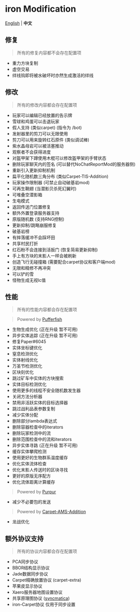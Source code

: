 iron Modification
===========

[English](https://github.com/ironMC/iron/blob/master/docs/MODIFICATION.md) | **中文**

## 修复

> 所有的修复内容都不会存在配置项

- 重力方块复制
- 虚空交易
- 绊线钩即将被水破坏时亦然生成激活的绊线

## 修改

> 所有的修改内容都会存在配置项

- 玩家可以编辑已经放置的告示牌
- 雪球和鸡蛋可以击退玩家
- 假人支持 (类似carpet) (指令为 /bot)
- 发射器里的剪刀可以无限使用
- 剪刀可以用来旋转红石原件 (类似调试棒)
- 紫水晶母岩可以被活塞推动
- 观察者不会获得进度
- 对盔甲架下蹲使用木棍可以修改盔甲架的手臂状态
- 删除玩家聊天内的签名 (可以替代NoChatReportMod的服务器侧)
- 重新引入更新抑制机制
- 扁平化随机数三角分布 (类似Carpet-TIS-Addition)
- 玩家操作限制器 (可禁止自动破基岩mod)
- 可再生鞘翅 (当潜影贝杀死幻翼时)
- 可堆叠空潜影箱
- 生电模式
- 返回传送门位置修复
- 额外外置登录服务器支持
- 原版随机数 (支持RNG控制)
- 更新抑制/跳略崩服修复
- 破基岩榜
- 有摔落缓冲不会踩坏田
- 共享村民打折
- 红石粉不会连接到活扳门 (恢复简易更新抑制)
- 手上有方块的末影人一样会被刷新
- 创造飞行无碰撞箱 (需要配合carpet协议和客户端mod)
- 无限和精修不再冲突
- 可以铲的雪
- 怪物生成无视lc值

## 性能

> 所有的性能内容都会存在配置项

> Powered by [Pufferfish](https://github.com/pufferfish-gg/Pufferfish)
- 生物生成优化 (正在升级 暂不可用)
- 异步实体追踪 (正在升级 暂不可用)
- 修复Paper#6045
- 实体坐标键优化
- 窒息检测优化
- 实体射线优化
- 万圣节检测优化
- 区块刻优化
- 跳过矿车中实体的方块搜索
- 实体目标检测优化
- 使用更多的线程不安全随机数发生器
- 关闭方法分析器
- 禁用非活跃实体的目标选择器
- 跳过战利品表参数复制
- 减少实体分配
- 删除部分lambda表达式
- 删除容器检查中的iterators
- 删除玩家检测中的流
- 删除范围检查中的流和iterators
- 异步实体寻路 (正在升级 暂不可用)
- 缓存实体攀爬检测
- 使用更好的生物群系温度缓存
- 优化实体流体检查
- 优化末影人传送时的区块寻找
- 更好的原版无序配方
- 优化流体距离计算缓存

> Powered by [Purpur](https://github.com/PurpurMC/Purpur)
- 减少不必要包的发送

> Powered by [Carpet-AMS-Addition](https://github.com/Minecraft-AMS/Carpet-AMS-Addition)
- 龙战优化

## 额外协议支持

> 所有的协议内容都会存在配置项

- PCA同步协议
- BBOR结构显示协议
- Jade数据同步协议
- Carpet精确放置协议 (carpet-extra)
- 苹果皮显示协议
- Xaero服务器地图设置协议
- 共享原理图协议 ([syncmatica](https://github.com/End-Tech/syncmatica))
- iron-Carpet协议 仅用于同步设置